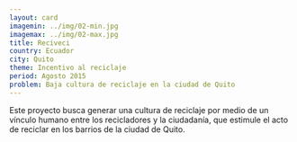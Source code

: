 ```yaml
---
layout: card
imagemin: ../img/02-min.jpg
imagemax: ../img/02-max.jpg
title: Reciveci
country: Ecuador
city: Quito
theme: Incentivo al reciclaje
period: Agosto 2015
problem: Baja cultura de reciclaje en la ciudad de Quito
---
```


Este proyecto busca generar una cultura de reciclaje por medio de un vínculo humano entre los recicladores y la ciudadanía, que estimule el acto de reciclar en los barrios de la ciudad de Quito.
